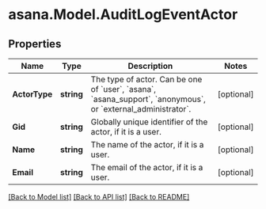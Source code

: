 
# asana.Model.AuditLogEventActor

## Properties

Name | Type | Description | Notes
------------ | ------------- | ------------- | -------------
**ActorType** | **string** | The type of actor. Can be one of &#x60;user&#x60;, &#x60;asana&#x60;, &#x60;asana_support&#x60;, &#x60;anonymous&#x60;, or &#x60;external_administrator&#x60;. | [optional] 
**Gid** | **string** | Globally unique identifier of the actor, if it is a user. | [optional] 
**Name** | **string** | The name of the actor, if it is a user. | [optional] 
**Email** | **string** | The email of the actor, if it is a user. | [optional] 

[[Back to Model list]](../README.md#documentation-for-models)
[[Back to API list]](../README.md#documentation-for-api-endpoints)
[[Back to README]](../README.md)

